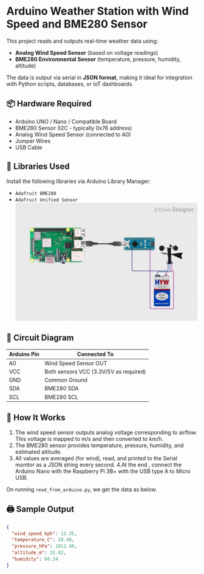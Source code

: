 # Arduino Weather Station with Wind Speed and BME280 Sensor

This project reads and outputs real-time weather data using:

- **Analog Wind Speed Sensor** (based on voltage readings)
- **BME280 Environmental Sensor** (temperature, pressure, humidity, altitude)

The data is output via serial in **JSON format**, making it ideal for integration with Python scripts, databases, or IoT dashboards.

## 📦 Hardware Required

- Arduino UNO / Nano / Compatible Board  
- BME280 Sensor (I2C - typically 0x76 address)  
- Analog Wind Speed Sensor (connected to A0)  
- Jumper Wires  
- USB Cable  

## 🧰 Libraries Used

Install the following libraries via Arduino Library Manager:

- `Adafruit BME280`
- `Adafruit Unified Sensor`
![Circuit Diagram](https://raw.githubusercontent.com/ssi-sipl/unified_sensor/main/circuit_image.png)

## 🔌 Circuit Diagram

| Arduino Pin | Connected To         |
|-------------|----------------------|
| A0          | Wind Speed Sensor OUT |
| VCC         | Both sensors VCC (3.3V/5V as required) |
| GND         | Common Ground        |
| SDA         | BME280 SDA           |
| SCL         | BME280 SCL           |

## 🧠 How It Works

1. The wind speed sensor outputs analog voltage corresponding to airflow. This voltage is mapped to m/s and then converted to km/h.
2. The BME280 sensor provides temperature, pressure, humidity, and estimated altitude.
3. All values are averaged (for wind), read, and printed to the Serial monitor as a JSON string every second.
4.At the end , connect the Arduino Nano with the Raspberry Pi 3B+ with the USB type A to Micro USB. 


On running ```read_from_arduino.py```, we get the data as below. 
## 🖨️ Sample Output

```json
{
  "wind_speed_kph": 12.35,
  "temperature_C": 28.40,
  "pressure_hPa": 1011.98,
  "altitude_m": 31.82,
  "humidity": 60.34
}
```
